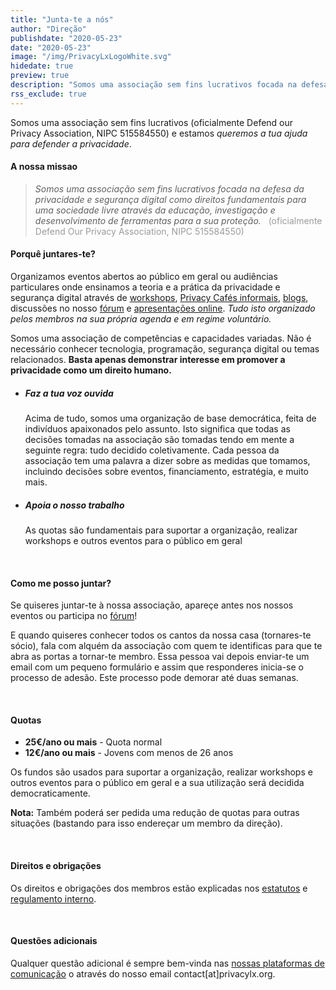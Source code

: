 ```yaml
---
title: "Junta-te a nós"
author: "Direção"
publishdate: "2020-05-23"
date: "2020-05-23"
image: "/img/PrivacyLxLogoWhite.svg"
hidedate: true
preview: true
description: "Somos uma associação sem fins lucrativos focada na defesa da privacidade. Sabe como te podes juntar!"
rss_exclude: true
---
```


Somos uma associação sem fins lucrativos (oficialmente Defend our Privacy
Association, NIPC 515584550) e estamos *queremos a tua ajuda para defender
a privacidade*.
&nbsp;

#### A nossa missao

> *Somos uma associação sem fins lucrativos focada na defesa da
privacidade e segurança digital como direitos fundamentais para uma
sociedade livre através da educação, investigação e desenvolvimento de
ferramentas para a sua proteção.* &nbsp; <a style="color:
#9b9b9b">(oficialmente Defend Our Privacy Association, NIPC
515584550)</a> &nbsp;

#### Porquê juntares-te?

Organizamos eventos abertos ao público em geral ou audiências
particulares onde ensinamos a teoria e a prática da privacidade e
segurança digital através de [workshops](/events/), [Privacy Cafés
informais](/events/privacy-cafe-mill-feb2020/), [blogs](/post/),
discussões no nosso [fórum](https://cafe.privacylx.org/) e
[apresentações online](/resources/). *Tudo isto organizado pelos
membros na sua própria agenda e em regime voluntário.*

Somos uma associação de competências e capacidades variadas. Não é
necessário conhecer tecnologia, programação, segurança digital ou
temas relacionados.  **Basta apenas demonstrar interesse em promover a
privacidade como um direito humano.**

* ##### **Faz a tua voz ouvida** 

    Acima de tudo, somos uma organização de base democrática, feita de
    indivíduos apaixonados pelo assunto. Isto significa que todas as
    decisões tomadas na associação são tomadas tendo em mente a
    seguinte regra: tudo decidido coletivamente. Cada pessoa da
    associação tem uma palavra a dizer sobre as medidas que tomamos,
    incluindo decisões sobre eventos, financiamento, estratégia, e
    muito mais.

* ##### **Apoia o nosso trabalho**

    As quotas são fundamentais para suportar a organização, realizar
    workshops e outros eventos para o público em geral

&nbsp;

#### Como me posso juntar?

Se quiseres juntar-te à nossa associação, apareçe antes nos nossos
eventos ou participa no [fórum](cafe.privacylx.org/)!

E quando quiseres conhecer todos os cantos da nossa casa (tornares-te
sócio), fala com alquém da associação com quem te identificas para que
te abra as portas a tornar-te membro. Essa pessoa vai depois enviar-te
um email com um pequeno formulário e assim que responderes inicia-se o
processo de adesão. Este processo pode demorar até duas semanas.

&nbsp;

#### Quotas

* **25€/ano ou mais** - Quota normal
* **12€/ano ou mais** - Jovens com menos de 26 anos

Os fundos são usados para suportar a organização, realizar workshops e
outros eventos para o público em geral e a sua utilização será
decidida democraticamente.

**Nota:** Também poderá ser pedida uma redução de quotas para outras
situações (bastando para isso endereçar um membro da direção).

&nbsp;
#### Direitos e obrigações

Os direitos e obrigações dos membros estão explicadas nos
[estatutos](TODO-add-link) e [regulamento
interno](TODO-add-link).&nbsp;

&nbsp;
#### Questões adicionais
Qualquer questão adicional é sempre bem-vinda nas [nossas plataformas
de comunicação](/community/) o através do nosso email
contact[at]privacylx.org.

&nbsp;

